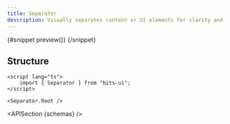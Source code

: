 ```yaml
---
title: Separator
description: Visually separates content or UI elements for clarity and organization.
---
```


<script>
	import { APISection, ComponentPreviewV2, SeparatorDemo } from '$lib/components/index.js'
	let { schemas } = $props()
</script>

<ComponentPreviewV2 name="separator-demo" comp="Separator">

{#snippet preview()}
<SeparatorDemo />
{/snippet}

</ComponentPreviewV2>

## Structure

```svelte
<script lang="ts">
	import { Separator } from "bits-ui";
</script>

<Separator.Root />
```

<APISection {schemas} />

